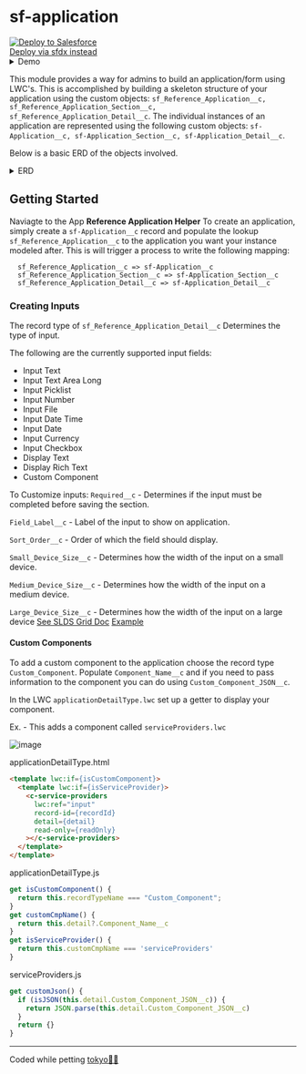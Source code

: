 # sf-application

<a href="https://githubsfdeploy.herokuapp.com?owner=effordDev&repo=sf-application">
  <img alt="Deploy to Salesforce"
       src="https://raw.githubusercontent.com/afawcett/githubsfdeploy/master/deploy.png">
</a>
<br />
<a href="https://github.com/jsmithdev/sfdx-deploy-instructions">
  Deploy via sfdx instead
</a>

<details>
  <summary>
    Demo
  </summary>

  [screen-recorder-tue-may-23-2023-11-14-03.webm](https://github.com/effordDev/sf-application/assets/36901822/16ea4480-2926-4933-b18b-b6aa0b3801e9)

</details>

This module provides a way for admins to build an application/form using LWC's. This is accomplished by building a skeleton structure of your application using the custom objects: ```sf_Reference_Application__c, sf_Reference_Application_Section__c, sf_Reference_Application_Detail__c```. The individual instances of an application are represented using the following custom objects: ```sf-Application__c, sf-Application_Section__c, sf-Application_Detail__c```. 

Below is a basic ERD of the objects involved.
<details>
  <summary>
    ERD
  </summary>

  ![image](https://github.com/effordDev/sf-application/assets/36901822/282fcfa4-d1a9-4399-8156-732e263bebbf)
</details>

## Getting Started
Naviagte to the App **Reference Application Helper** To create an application, simply create a ```sf-Application__c``` record and populate the lookup ```sf_Reference_Application__c``` to the application you want your instance modeled after. This is will trigger a process to write the following mapping: 
```
  sf_Reference_Application__c => sf-Application__c
  sf_Reference_Application_Section__c => sf-Application_Section__c
  sf_Reference_Application_Detail__c => sf-Application_Detail__c
```
### Creating Inputs

The record type of ```sf_Reference_Application_Detail__c``` Determines the type of input.

The following are the currently supported input fields:

- Input Text
- Input Text Area Long
- Input Picklist
- Input Number
- Input File
- Input Date Time
- Input Date
- Input Currency
- Input Checkbox
- Display Text
- Display Rich Text
- Custom Component

To Customize inputs:
```Required__c``` - Determines if the input must be completed before saving the section.

```Field_Label__c``` - Label of the input to show on application.

```Sort_Order__c``` - Order of which the field should display.

```Small_Device_Size__c``` - Determines how the width of the input on a small device.

```Medium_Device_Size__c``` - Determines how the width of the input on a medium device.

```Large_Device_Size__c``` - Determines how the width of the input on a large device
[See SLDS Grid Doc](https://www.lightningdesignsystem.com/utilities/grid/)
[Example](https://developer.salesforce.com/docs/component-library/bundle/lightning-layout-item/example/)

#### Custom Components

To add a custom component to the application choose the record type ```Custom_Component```.
Populate ```Component_Name__c``` and if you need to pass information to the component you can do using ```Custom_Component_JSON__c```.

In the LWC ```applicationDetailType.lwc``` set up a getter to display your component.

Ex. - This adds a component called ```serviceProviders.lwc```

![image](https://github.com/effordDev/sf-application/assets/36901822/83a6ece7-f425-45c5-bb74-d4a8f55722dc)


applicationDetailType.html
```html
<template lwc:if={isCustomComponent}>
  <template lwc:if={isServiceProvider}>
    <c-service-providers
      lwc:ref="input"
      record-id={recordId}
      detail={detail}
      read-only={readOnly}
    ></c-service-providers>
  </template>
</template>   
```

applicationDetailType.js
```js
get isCustomComponent() {
  return this.recordTypeName === "Custom_Component";
}
get customCmpName() {
  return this.detail?.Component_Name__c
}
get isServiceProvider() {
  return this.customCmpName === 'serviceProviders' 
} 
```

serviceProviders.js
```js
get customJson() {
  if (isJSON(this.detail.Custom_Component_JSON__c)) {
    return JSON.parse(this.detail.Custom_Component_JSON__c)
  }
  return {}
}
```
---
Coded while petting [tokyo🐱‍👤](https://www.tokyotech.us)
